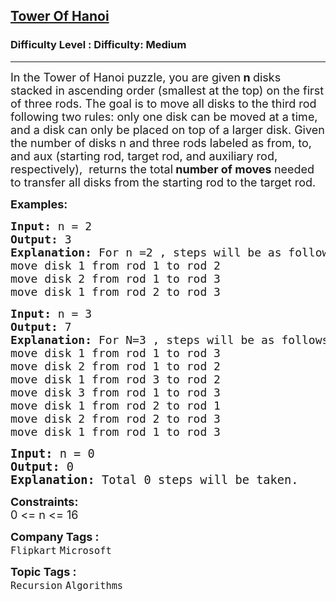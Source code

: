 <h2><a href="https://www.geeksforgeeks.org/problems/tower-of-hanoi-1587115621/1?page=1&category=Recursion&sortBy=submissions">Tower Of Hanoi</a></h2><h3>Difficulty Level : Difficulty: Medium</h3><hr><div class="problems_problem_content__Xm_eO"><p><span style="font-size: 18px;">In the Tower of Hanoi puzzle, you are given<strong> n </strong>disks stacked in ascending order (smallest at the top) on the first of three rods. The goal is to move all disks to the third rod following two rules: only one disk can be moved at a time, and a disk can only be placed on top of a larger disk. Given the number of disks n and three rods labeled as from, to, and aux (starting rod, target rod, and auxiliary rod, respectively),&nbsp; returns the total<strong> number of moves </strong>needed to transfer all disks from the starting rod to the target rod.</span></p>
<p><span style="font-size: 18px;"><strong>Examples:</strong></span></p>
<pre><span style="font-size: 18px;"><strong>Input: </strong>n = 2
<strong>Output: </strong>3<strong>
Explanation: </strong>For n =2 , steps will be as follows in the example and total 3 steps will be taken.<br></span><span style="font-size: 18px;">move disk 1 from rod 1 to rod 2<br></span><span style="font-size: 18px;">move disk 2 from rod 1 to rod 3<br>move disk 1 from rod 2 to rod 3<br></span></pre>
<pre><span style="font-size: 18px;"><strong>Input: </strong>n = 3
<strong>Output: </strong>7<strong>
Explanation: </strong>For N=3 , steps will be as follows in the example and total 7 steps will be taken.<br>move disk 1 from rod 1 to rod 3<br>move disk 2 from rod 1 to rod 2<br>move disk 1 from rod 3 to rod 2<br>move disk 3 from rod 1 to rod 3<br>move disk 1 from rod 2 to rod 1<br>move disk 2 from rod 2 to rod 3<br>move disk 1 from rod 1 to rod 3<br></span></pre>
<pre><span style="font-size: 14pt;"><strong>Input: </strong>n = 0
<strong>Output: </strong>0<strong>
Explanation: </strong>Total 0 steps will be taken.</span></pre>
<p><strong><span style="font-size: 18px;">Constraints:</span></strong><br><span style="font-size: 18px;">0 &lt;= n &lt;= 16</span></p></div><p><span style=font-size:18px><strong>Company Tags : </strong><br><code>Flipkart</code>&nbsp;<code>Microsoft</code>&nbsp;<br><p><span style=font-size:18px><strong>Topic Tags : </strong><br><code>Recursion</code>&nbsp;<code>Algorithms</code>&nbsp;